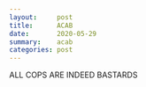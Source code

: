 ```yaml
---
layout:     post
title:      ACAB
date:       2020-05-29
summary:    acab
categories: post
---
```


ALL COPS ARE INDEED BASTARDS
